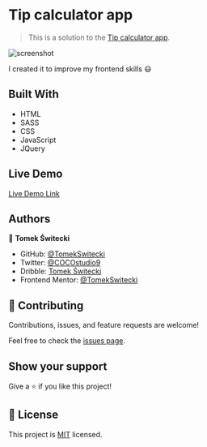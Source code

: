 # Tip calculator app

> This is a solution to the [Tip calculator app](https://www.frontendmentor.io/challenges/tip-calculator-app-ugJNGbJUX).

![screenshot](./design/desktop-design.jpg)

I created it to improve my frontend skills 😃

## Built With

- HTML
- SASS
- CSS
- JavaScript
- JQuery

## Live Demo

[Live Demo Link](https://tomekswitecki.github.io/tip-calculator-app/)

## Authors

👤 **Tomek Świtecki**

- GitHub: [@TomekSwitecki](https://github.com/TomekSwitecki)
- Twitter: [@COCOstudio9](https://twitter.com/COCOstudio9)
- Dribble: [Tomek Świtecki](https://dribbble.com/Switecki)
- Frontend Mentor: [@TomekSwitecki](https://www.frontendmentor.io/profile/TomekSwitecki)

## 🤝 Contributing

Contributions, issues, and feature requests are welcome!

Feel free to check the [issues page](../../issues/).

## Show your support

Give a ⭐️ if you like this project!

## 📝 License

This project is [MIT](./MIT.md) licensed.
